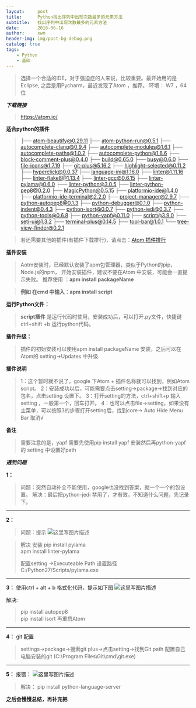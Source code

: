 ```yaml
---
layout:     post
title:      Python找出序列中出现次数最多的元素方法
subtitle:   找出序列中出现次数最多的元素方法
date:       2016-06-16
author:     xwm
header-img: img/post-bg-debug.png
catalog: true
tags:
    - Python
    - 基础
---
```











> 选择一个合适的IDE，对于强迫症的人来说，比较重要。最开始用的是Eclipse, 之后是用Pycharm，最近发现了Atom ，推荐。
>环境： W7 ，64位  


***下载链接***
> https://atom.io/


**适合python的插件**

> ├── atom-beautify@0.29.11
├── atom-python-run@0.5.1
├── autocomplete-clang@0.9.4
├── autocomplete-modules@1.6.1
├── autocomplete-paths@1.0.2
├── autocomplete-python@1.8.6
├── block-comment-plus@0.4.0
├── build@0.65.0
├── busy@0.6.0
├── file-icons@1.7.19
├── git-plus@5.16.2
├── highlight-selected@0.11.2
├── hyperclick@0.0.37
├── language-ini@1.16.0
├── linter@1.11.16
├── linter-flake8@1.13.4
├── linter-gcc@0.6.15
├── linter-pylama@0.6.0
├── linter-python@3.0.5
├── linter-python-pep8@0.2.0
├── MagicPython@0.5.15
├── platformio-ide@1.4.0
├── platformio-ide-terminal@2.2.0
├── project-manager@2.9.7
├── python-autopep8@0.1.3
├── python-debugger@0.1.0
├── python-indent@0.4.3
├── python-isort@0.0.7
├── python-jedi@0.3.7
├── python-tools@0.6.8
├── python-yapf@0.11.0
├── script@3.9.0
├── seti-ui@1.3.2
├── terminal-plus@0.14.5
├── tool-bar@1.0.1
└── tree-view-finder@0.2.1

> 若还需要其他的插件(有插件下载排行)，请点击：[Atom 插件排行](https://atom.io/packages/list)

**插件安装**
> Aotm安装时，已经默认安装了apm包管理器，类似于Python的pip，Node.js的npm，
> 开始安装插件，建议不要在Atom 中安装，可能会一直提示失败。
> 推荐使用 ：**apm install  packageName**   
>  

> **例如   在cmd 中输入：apm  install  script**  




**运行Python文件：**
> **script插件**      是运行代码时使用，安装成功后，可以打开.py文件，快捷键ctrl+shift +b  运行python代码。


**插件升级：**
> 插件的初始安装可以使用apm install packageName 安装，之后可以在Atom的 setting→Updates 中升级.



**插件说明**
>1：这个暂时就不说了，google 下Atom + 插件名称就可以找到，例如Atom  script。
>2：安装成功以后，可能需要点击setting→package→找到对应的包名，点击setting  设置下。
>3：打开setting的方法，ctrl+shift+p 输入setting ，一般第一个，回车打开。
>4：也可以点击file→setting，如果没有主菜单，可以按照3的步骤打开setting后，找到core→
Auto Hide Menu Bar 取消√

**备注**
> 需要注意的是，yapf 需要先使用pip install  yapf 安装然后再python-yapf的 setting 中设置好path



***遇到问题***

**1：**

> 问题：突然自动补全不能使用，google也没找到答案，就一个一个的包设置。
>  解决：最后把python-jedi 禁用了，才有效，不知道什么问题，先记录下。


----------
**2：**

> 问题：提示
> ![这里写图片描述](http://img.blog.csdn.net/20160909105300958)

> 解决
>  安装
>  pip install pylama  
>  apm install linter-pylama  
>  
>  配置setting →Executeable Path   设置路径   C:/Python27/Scripts/pylama.exe

----------
**3：**
使用ctrl + alt + b 格式化代码，提示如下图
![这里写图片描述](http://img.blog.csdn.net/20171124111946071?watermark/2/text/aHR0cDovL2Jsb2cuY3Nkbi5uZXQveGllXzA3MjM=/font/5a6L5L2T/fontsize/400/fill/I0JBQkFCMA==/dissolve/70/gravity/SouthEast)

解决:
> pip install autopep8  
> pip install isort 
>    再重启Atom

----------
**4：**
git 配置
> settings→package→搜索git plus→点击setting→找到Git path  配置自己电脑安装的git (C:\Program Files\Git\cmd\git.exe)

----------
**5：**
报错：
![这里写图片描述](https://img-blog.csdn.net/20180326171922454?watermark/2/text/aHR0cHM6Ly9ibG9nLmNzZG4ubmV0L3hpZV8wNzIz/font/5a6L5L2T/fontsize/400/fill/I0JBQkFCMA==/dissolve/70)

> 解决：
> pip install python-language-server

**之后会慢慢总结，再补充把**